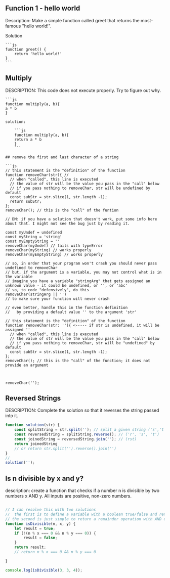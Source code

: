 ## Function 1 - hello world

Description:
Make a simple function called greet that returns the most-famous "hello world!".

Solution

    ```js
    function greet() {
        return 'hello world!'
    }
    ```

## Multiply

DESCRIPTION:
This code does not execute properly. Try to figure out why.

    ```js
    function multiply(a, b){
    a * b
    }
```
solution:

    ```js
    function multiply(a, b){
    return a * b
    }
    ```

## remove the first and last character of a string 

```js
// this statement is the "definition" of the function
function removeChar(str){ // 
  // when "called", this line is executed
  // the value of str will be the value you pass in the "call" below
  // if you pass nothing to removeChar, str will be undefined by default
  const subStr = str.slice(1, str.length -1);
  return subStr;
};
removeChar(); // this is the "call" of the funtion

// DM: if you have a solution that doesn't work, put some info here about that. I might not see the bug just by reading it. 

const myUndef = undefined
const myString = 'string'
const myEmptyString = ''
removeChar(myUndef) // fails with typeError
removeChar(myString) // works properly
removeChar(myEmptyString) // works properly

// so, in order that your program won't crash you should never pass undefined to removeChar
// but, if the argument is a variable, you may not control what is in the variable
// imagine you have a variable "stringArg" that gets assigned an unknown value - it could be undefined, or '', or 'abc'
// so, to code "defensively", do this
removeChar(stringArg || '')
// to make sure your function will never crash

// even better, handle this in the function definition
//   by providing a default value '' to the argument 'str' 

// this statement is the "definition" of the function
function removeChar(str: ''){ <----- if str is undefined, it will be assigned ''
  // when "called", this line is executed
  // the value of str will be the value you pass in the "call" below
  // if you pass nothing to removeChar, str will be "undefined" by default
  const subStr = str.slice(1, str.length -1);
};
removeChar(); // this is the "call" of the function; it does not provide an argument



removeChar('');
```

## Reversed Strings
DESCRIPTION:
Complete the solution so that it reverses the string passed into it.

```js
function solution(str) {
    const splitString = str.split(''); // split a given string ('s','t','r')
    const reversedString = splitString.reverse(); // ('r', 's', 't')
    const joinedString = reversedString.join(''); // (rst)
    return joinedString
    // or return str.split('').reverse().join('')
}
// 
solution('');
```

## Is n divisible by x and y?

description: create a function that checks if a number n is divisible by two numbers x AND y. All inputs are positive, non-zero numbers.

```js

// I can resolve this with two solutions
//  the first is to define a variable with a boolean true/false and return that opposite of that boolean after an if condition is passed.
// the second is just simple to return a remainder operation with AND operator
function isDivisible(n, x, y) {
    let result = true;
    if (!(n % x === 0 && n % y === 0)) {
        result = false;
    }
    return result;
    // return n % x === 0 && n % y === 0

}

console.log(isDivisible(3, 3, 4));

